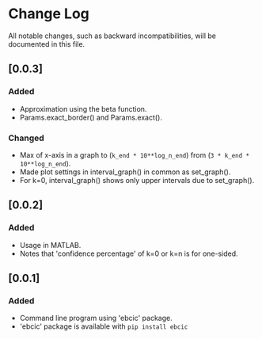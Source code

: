 # Change Log

All notable changes, such as backward incompatibilities, will be documented in this file.

<!-- markdownlint-disable MD024 no-duplicate-heading -->
<!-- ## [Unreleased] -->

## [0.0.3]

### Added

- Approximation using the beta function.
- Params.exact_border() and Params.exact().

### Changed

- Max of x-axis in a graph to (`k_end * 10**log_n_end`) from (`3 * k_end * 10**log_n_end`).
- Made plot settings in interval_graph() in common as set_graph().
- For k=0, interval_graph() shows only upper intervals due to set_graph().

## [0.0.2]

### Added

- Usage in MATLAB.
- Notes that 'confidence percentage' of k=0 or k=n is for one-sided.

## [0.0.1]

### Added

- Command line program using 'ebcic' package.
- 'ebcic' package is available with `pip install ebcic`

<!--
## Template
### Added
### Changed
### Deprecated
### Removed
### Fixed
### Security
-->
